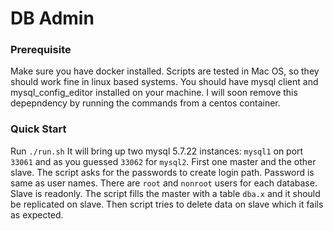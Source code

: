 # DB Admin

### Prerequisite
Make sure you have docker installed. Scripts are tested in Mac OS, so they should work fine in linux based systems.
You should have mysql client and mysql_config_editor installed on your machine. I will soon remove this depepndency by running the commands from a centos container.

### Quick Start
Run `./run.sh`
It will bring up two mysql 5.7.22 instances: `mysql1` on port `33061` and as you guessed `33062` for `mysql2`.
First one master and the other slave.
The script asks for the passwords to create login path. Password is same as user names. There are `root` and `nonroot` users for each database.
Slave is readonly.
The script fills the master with a table `dba.x` and it should be replicated on slave.
Then script tries to delete data on slave which it fails as expected.
